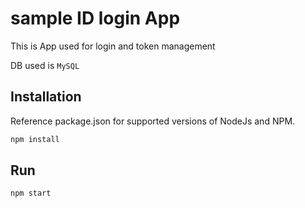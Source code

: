 # sample ID login App
This is App used for login and token management

DB used is `MySQL`

## Installation

Reference package.json for supported versions of NodeJs and NPM.

```sh
npm install
```

## Run
```sh
npm start
```

